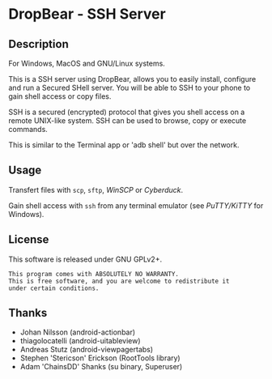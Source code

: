 DropBear - SSH Server
=====================

Description
-----------

For Windows, MacOS and GNU/Linux systems.

This is a SSH server using DropBear, allows you to easily install, configure and run a Secured SHell server. You will be able to SSH to your phone to gain shell access or copy files.

SSH is a secured (encrypted) protocol that gives you shell access on a remote UNIX-like system. SSH can be used to browse, copy or execute commands.

This is similar to the Terminal app or 'adb shell' but over the network.

Usage
-----

Transfert files with `scp`, `sftp`, *WinSCP* or *Cyberduck*.

Gain shell access with `ssh` from any terminal emulator (see *PuTTY/KiTTY* for Windows).

License
-------

This software is released under GNU GPLv2+.

    This program comes with ABSOLUTELY NO WARRANTY.
    This is free software, and you are welcome to redistribute it
    under certain conditions.

Thanks
------

* Johan Nilsson (android-actionbar)
* thiagolocatelli (android-uitableview)
* Andreas Stutz (android-viewpagertabs)
* Stephen 'Stericson' Erickson (RootTools library)
* Adam 'ChainsDD' Shanks (su binary, Superuser)
